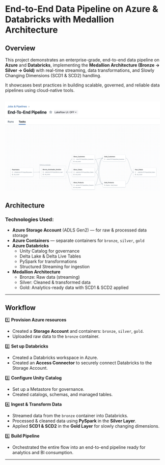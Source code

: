 # End-to-End Data Pipeline on Azure & Databricks with Medallion Architecture

## Overview
This project demonstrates an enterprise-grade, end-to-end data pipeline on **Azure** and **Databricks**, implementing the **Medallion Architecture (Bronze → Silver → Gold)** with real-time streaming, data transformations, and Slowly Changing Dimensions (SCD1 & SCD2) handling.

It showcases best practices in building scalable, governed, and reliable data pipelines using cloud-native tools.

![Pipeline](https://github.com/ArjunMadhyastha/Azure-Databricks-End-to-End-Project/blob/39237d67896ea10d6198839f3cd86052b6140a46/End%20to%20End%20Pipeline.png)
---

##  Architecture
###  Technologies Used:
- **Azure Storage Account** (ADLS Gen2) — for raw & processed data storage
- **Azure Containers** — separate containers for `bronze`, `silver`, `gold`
- **Azure Databricks**
  - Unity Catalog for governance
  - Delta Lake & Delta Live Tables
  - PySpark for transformations
  - Structured Streaming for ingestion
- **Medallion Architecture**
  - Bronze: Raw data (streaming)
  - Silver: Cleaned & transformed data
  - Gold: Analytics-ready data with SCD1 & SCD2 applied

---

## Workflow
1️⃣ **Provision Azure resources**
- Created a **Storage Account** and containers: `bronze`, `silver`, `gold`.
- Uploaded raw data to the `bronze` container.

2️⃣ **Set up Databricks**
- Created a Databricks workspace in Azure.
- Created an **Access Connector** to securely connect Databricks to the Storage Account.

3️⃣ **Configure Unity Catalog**
- Set up a Metastore for governance.
- Created catalogs, schemas, and managed tables.

4️⃣ **Ingest & Transform Data**
- Streamed data from the `bronze` container into Databricks.
- Processed & cleaned data using **PySpark** in the **Silver Layer**.
- Applied **SCD1 & SCD2** in the **Gold Layer** for slowly changing dimensions.

5️⃣ **Build Pipeline**
- Orchestrated the entire flow into an end-to-end pipeline ready for analytics and BI consumption.

---

